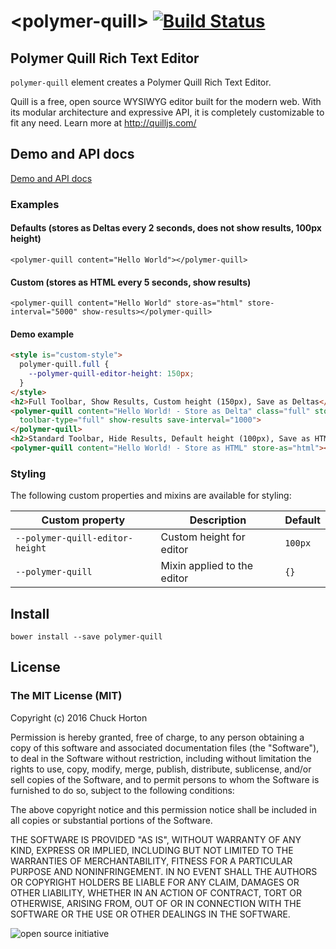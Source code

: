 # \<polymer-quill\> [![Build Status](https://travis-ci.org/chuckh/polymer-quill.svg?branch=master)](https://travis-ci.org/chuckh/polymer-quill)

## Polymer Quill Rich Text Editor

`polymer-quill` element creates a Polymer Quill Rich Text Editor.

Quill is a free, open source WYSIWYG editor built for the modern web.
With its modular architecture and expressive API, it is completely customizable to fit any need.
Learn more at http://quilljs.com/

## Demo and API docs

[Demo and API docs](https://chuckh.github.io/polymer-quill/)

### Examples

#### Defaults (stores as Deltas every 2 seconds, does not show results, 100px height)

    <polymer-quill content="Hello World"></polymer-quill>

#### Custom (stores as HTML every 5 seconds, show results)

    <polymer-quill content="Hello World" store-as="html" store-interval="5000" show-results></polymer-quill>

#### Demo example

```html
<style is="custom-style">
  polymer-quill.full {
    --polymer-quill-editor-height: 150px;
  }
</style>
<h2>Full Toolbar, Show Results, Custom height (150px), Save as Deltas</h2>
<polymer-quill content="Hello World! - Store as Delta" class="full" store-as="delta"
  toolbar-type="full" show-results save-interval="1000">
</polymer-quill>
<h2>Standard Toolbar, Hide Results, Default height (100px), Save as HTML</h2>
<polymer-quill content="Hello World! - Store as HTML" store-as="html"></polymer-quill>
```

### Styling

The following custom properties and mixins are available for styling:

Custom property | Description | Default
----------------|-------------|----------
`--polymer-quill-editor-height`     | Custom height for editor     | `100px`
`--polymer-quill`                   | Mixin applied to the editor  | `{}`

## Install

    bower install --save polymer-quill

## License

### The MIT License (MIT)
Copyright (c) 2016 Chuck Horton

Permission is hereby granted, free of charge, to any person obtaining a copy of this software and associated documentation files (the "Software"), to deal in the Software without restriction, including without limitation the rights to use, copy, modify, merge, publish, distribute, sublicense, and/or sell copies of the Software, and to permit persons to whom the Software is furnished to do so, subject to the following conditions:

The above copyright notice and this permission notice shall be included in all copies or substantial portions of the Software.

THE SOFTWARE IS PROVIDED "AS IS", WITHOUT WARRANTY OF ANY KIND, EXPRESS OR IMPLIED, INCLUDING BUT NOT LIMITED TO THE WARRANTIES OF MERCHANTABILITY, FITNESS FOR A PARTICULAR PURPOSE AND NONINFRINGEMENT. IN NO EVENT SHALL THE AUTHORS OR COPYRIGHT HOLDERS BE LIABLE FOR ANY CLAIM, DAMAGES OR OTHER LIABILITY, WHETHER IN AN ACTION OF CONTRACT, TORT OR OTHERWISE, ARISING FROM, OUT OF OR IN CONNECTION WITH THE SOFTWARE OR THE USE OR OTHER DEALINGS IN THE SOFTWARE.

![open source initiative](https://github.com/chuckh/polymer-quill/raw/master/images/open-source-initiative.png)
